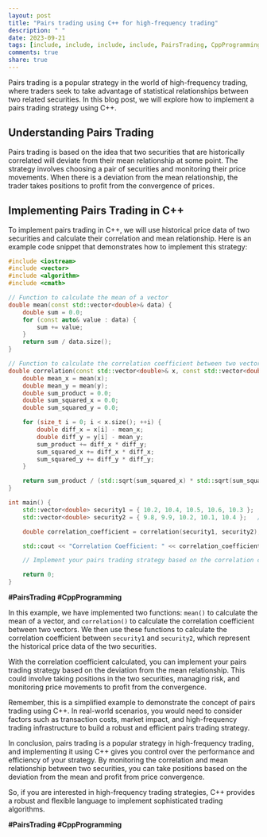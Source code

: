 ```yaml
---
layout: post
title: "Pairs trading using C++ for high-frequency trading"
description: " "
date: 2023-09-21
tags: [include, include, include, include, PairsTrading, CppProgramming, PairsTrading, CppProgramming]
comments: true
share: true
---
```


Pairs trading is a popular strategy in the world of high-frequency trading, where traders seek to take advantage of statistical relationships between two related securities. In this blog post, we will explore how to implement a pairs trading strategy using C++.

## Understanding Pairs Trading

Pairs trading is based on the idea that two securities that are historically correlated will deviate from their mean relationship at some point. The strategy involves choosing a pair of securities and monitoring their price movements. When there is a deviation from the mean relationship, the trader takes positions to profit from the convergence of prices.

## Implementing Pairs Trading in C++

To implement pairs trading in C++, we will use historical price data of two securities and calculate their correlation and mean relationship. Here is an example code snippet that demonstrates how to implement this strategy:

```cpp
#include <iostream>
#include <vector>
#include <algorithm>
#include <cmath>

// Function to calculate the mean of a vector
double mean(const std::vector<double>& data) {
    double sum = 0.0;
    for (const auto& value : data) {
        sum += value;
    }
    return sum / data.size();
}

// Function to calculate the correlation coefficient between two vectors
double correlation(const std::vector<double>& x, const std::vector<double>& y) {
    double mean_x = mean(x);
    double mean_y = mean(y);
    double sum_product = 0.0;
    double sum_squared_x = 0.0;
    double sum_squared_y = 0.0;

    for (size_t i = 0; i < x.size(); ++i) {
        double diff_x = x[i] - mean_x;
        double diff_y = y[i] - mean_y;
        sum_product += diff_x * diff_y;
        sum_squared_x += diff_x * diff_x;
        sum_squared_y += diff_y * diff_y;
    }

    return sum_product / (std::sqrt(sum_squared_x) * std::sqrt(sum_squared_y));
}

int main() {
    std::vector<double> security1 = { 10.2, 10.4, 10.5, 10.6, 10.3 };  // Replace with actual historical price data
    std::vector<double> security2 = { 9.8, 9.9, 10.2, 10.1, 10.4 };   // Replace with actual historical price data

    double correlation_coefficient = correlation(security1, security2);

    std::cout << "Correlation Coefficient: " << correlation_coefficient << std::endl;

    // Implement your pairs trading strategy based on the correlation coefficient

    return 0;
}
```
**#PairsTrading** **#CppProgramming**

In this example, we have implemented two functions: `mean()` to calculate the mean of a vector, and `correlation()` to calculate the correlation coefficient between two vectors. We then use these functions to calculate the correlation coefficient between `security1` and `security2`, which represent the historical price data of the two securities.

With the correlation coefficient calculated, you can implement your pairs trading strategy based on the deviation from the mean relationship. This could involve taking positions in the two securities, managing risk, and monitoring price movements to profit from the convergence.

Remember, this is a simplified example to demonstrate the concept of pairs trading using C++. In real-world scenarios, you would need to consider factors such as transaction costs, market impact, and high-frequency trading infrastructure to build a robust and efficient pairs trading strategy.

In conclusion, pairs trading is a popular strategy in high-frequency trading, and implementing it using C++ gives you control over the performance and efficiency of your strategy. By monitoring the correlation and mean relationship between two securities, you can take positions based on the deviation from the mean and profit from price convergence.

So, if you are interested in high-frequency trading strategies, C++ provides a robust and flexible language to implement sophisticated trading algorithms.

**#PairsTrading** **#CppProgramming**